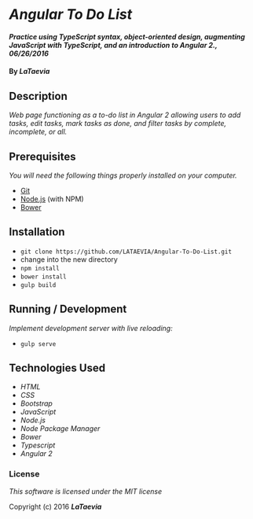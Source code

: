 # _Angular To Do List_

#### _Practice using TypeScript syntax, object-oriented design, augmenting JavaScript with TypeScript, and an introduction to Angular 2., 06/26/2016_

#### By _**LaTaevia**_

## Description

_Web page functioning as a to-do list in Angular 2 allowing users to add tasks, edit tasks, mark tasks as done, and filter tasks by complete, incomplete, or all._

## Prerequisites

_You will need the following things properly installed on your computer._

* [Git](http://git-scm.com/)
* [Node.js](http://nodejs.org/) (with NPM)
* [Bower](http://bower.io/)	

## Installation

* `git clone https://github.com/LATAEVIA/Angular-To-Do-List.git`
* change into the new directory
* `npm install`
* `bower install`
* `gulp build`

## Running / Development

_Implement development server with live reloading:_
* `gulp serve`

## Technologies Used

* _HTML_
* _CSS_
* _Bootstrap_
* _JavaScript_
* _Node.js_
* _Node Package Manager_
* _Bower_
* _Typescript_
* _Angular 2_

### License

*This software is licensed under the MIT license*

Copyright (c) 2016 **_LaTaevia_**
